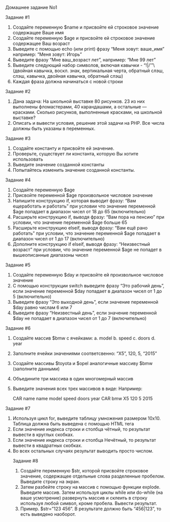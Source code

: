  Домашнее задание No1
 
Задание #1

1. Создайте переменную $name и присвойте ей строковое значение содержащее Ваше имя
2. Создайте переменную $age и присвойте ей строковое значение содержащее Ваш возраст
3. Выведите с помощью echo (или print) фразу “Меня зовут:  ваше_имя”  например: “Меня зовут: Игорь”
4. Выведите фразу “Мне  ваш_возраст лет”, например: “Мне 99 лет”
5. Выведите следующий набор символов, включая кавычки - “!|\/’”\ (двойная
кавычка, воскл. знак, вертикальная черта, обратный слэш, слэш, кавычка,
двойная кавычка, обратный слэш)
6. Каждая фраза должна начинаться с новой строки

Задание #2

1. Дана задача: На школьной выставке 80 рисунков. 23 из них выполнены фломастерами, 40 карандашами, а остальные — красками. Сколько рисунков, выполненные красками, на школьной выставке?
2. Описать и вывести условия, решение этой задачи на PHP. Все числа должны быть указаны в переменных.

Задание #3

1. Создайте константу и присвойте ей значение.
2. Проверьте, существует ли константа, которую Вы хотите использовать
3. Выведите значение созданной константы
4. Попытайтесь изменить значение созданной константы.

Задание #4

1. Создайте переменную $age
2. Присвойте переменной $age произвольное числовое значение
3. Напишите конструкцию if, которая выводит фразу: “Вам ещеработать
и работать” при условии что значение переменной $age попадает в
диапазон чисел от 18 до 65 (включительно)
4. Расширьте конструкцию if, выводя фразу: “Вам пора на пенсию” при
условии, что значение переменной $age больше 65
5. Расширьте конструкцию  elseif, выводя фразу: “Вам ещё рано
работать” при условии, что значение переменной $age попадает в
диапазон чисел от 1 до 17 (включительно)
6. Дополните конструкцию if elseif, выводя фразу: “Неизвестный возраст”
при условии, что значение переменной $age не попадет в вышеописанные диапазоны чисел

 Задание #5
 
1. Создайте переменную $day и присвойте ей произвольное числовое значение
2. С помощью конструкции switch выведите фразу “Это рабочий день”,
если значение переменной $day попадает в диапазон чисел от 1 до 5
(включительно)
3. Выведите фразу “Это выходной день”, если значение переменной
$day равно числам 6 или 7
4. Выведите фразу “Неизвестный день”, если значение переменной $day
не попадает в диапазон чисел от 1 до 7 (включительно)

Задание #6

1. Создайте массив  $bmw с ячейками: a. model
b. speed c. doors d. year
2. Заполните ячейки значениями соответсвенно: “X5”, 120, 5, “2015”
3. Создайте массивы $toyota и $opel аналогичные массиву $bmw
(заполните данными)
4. Объедините три массива в один многомерный массив
5. Выведите значения всех трех массивов в виде:
Например:

   CAR name
name  model  speed  doors  year
    CAR bmw
X5  120  5  2015


Задание #7

1. Используя цикл for, выведите таблицу умножения размером 10x10. Таблица должна быть выведена с помощью HTML тега <table>
2. Если значение индекса строки и столбца чётный, то результат вывести в круглых скобках.
3. Если значение индекса строки и столбца Нечётный, то результат вывести в квадратных скобках.
4. Во всех остальных случаях результат выводить просто числом.

Задание #8
 
 1. Создайте переменную $str, которой присвойте строковое значение, содержащее отдельные слова разделенные пробелом. Выведите строку на экран.
2. Затем разбейте строку на массив с помощью функции  explode. Выведите массив. Затем используя циклы while или do-while (на ваше усмотрение) развернуть массив и склеить в строку используя любой символ, кроме пробела. Вывести результат.
3. Пример. $str=”123 456”. В результате должно быть “456|123”, то есть выведено наоборот.
